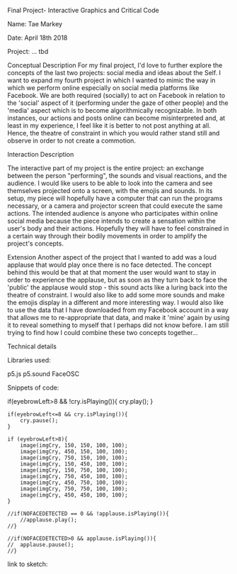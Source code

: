 Final Project- Interactive Graphics and Critical Code

Name: Tae Markey 

Date: April 18th 2018 

Project: ... tbd

Conceptual Description
For my final project, I'd love to further explore the concepts of the last two projects: social media and ideas about the Self. I want to expand my fourth project in which I wanted to mimic the way in which we perform online especially on social media platforms like Facebook. We are both required (socially) to act on Facebook in relation to the 'social' aspect of it (performing under the gaze of other people) and the 'media' aspect which is to become algorithmically recognizable. In both instances, our actions and posts online can become misinterpreted and, at least in my experience, I feel like it is better to not post anything at all. Hence, the theatre of constraint in which you would rather stand still and observe in order to not create a commotion. 

Interaction Description

The interactive part of my project is the entire project: an exchange between the person "performing", the sounds and visual reactions, and the audience. I would like users to be able to look into the camera and see themselves projected onto a screen, with the emojis and sounds. In its setup, my piece will hopefully have a computer that can run the programs necessary, or a camera and projector screen that could execute the same actions. The intended audience is anyone who participates within online social media because the piece intends to create a sensation within the user's body and their actions. Hopefully they will have to feel constrained in a certain way through their bodily movements in order to amplify the project's concepts. 

Extension
Another aspect of the project that I wanted to add was a loud applause that would play once there is no face detected. The concept behind this would be that at that moment the user would want to stay in order to experience the applause, but as soon as they turn back to face the 'public' the applause would stop - this sound acts like a luring back into the theatre of constraint. I would also like to add some more sounds and make the emojis display in a different and more interesting way. I would also like to use the data that I have downloaded from my Facebook account in a way that allows me to re-appropriate that data, and make it 'mine' again by using it to reveal something to myself that I perhaps did not know before. I am still trying to find how I could combine these two concepts together…

Technical details

Libraries used: 

p5.js
p5.sound 
FaceOSC

Snippets of code:

if(eyebrowLeft>8 && !cry.isPlaying()){
		cry.play();	
	}

	if(eyebrowLeft<=8 && cry.isPlaying()){
		cry.pause();
	}

	if (eyebrowLeft>8){
		image(imgCry, 150, 150, 100, 100);
		image(imgCry, 450, 150, 100, 100);	
		image(imgCry, 750, 150, 100, 100);	
		image(imgCry, 150, 450, 100, 100);	
		image(imgCry, 150, 750, 100, 100);	
		image(imgCry, 750, 450, 100, 100);
		image(imgCry, 450, 750, 100, 100);	
		image(imgCry, 750, 750, 100, 100);	
		image(imgCry, 450, 450, 100, 100);
	}

	//if(NOFACEDETECTED == 0 && !applause.isPlaying()){
		//applause.play();
	//}

	//if(NOFACEDETECTED>0 && applause.isPlaying()){
	//	applause.pause();
	//}

link to sketch: 